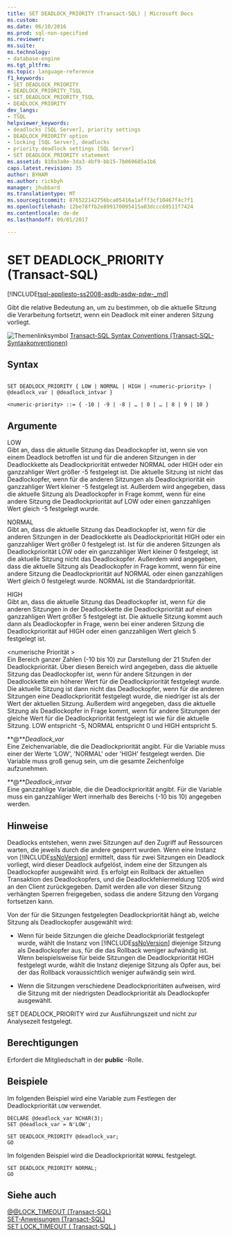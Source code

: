 ```yaml
---
title: SET DEADLOCK_PRIORITY (Transact-SQL) | Microsoft Docs
ms.custom: 
ms.date: 06/10/2016
ms.prod: sql-non-specified
ms.reviewer: 
ms.suite: 
ms.technology:
- database-engine
ms.tgt_pltfrm: 
ms.topic: language-reference
f1_keywords:
- SET DEADLOCK_PRIORITY
- DEADLOCK_PRIORITY_TSQL
- SET_DEADLOCK_PRIORITY_TSQL
- DEADLOCK_PRIORITY
dev_langs:
- TSQL
helpviewer_keywords:
- deadlocks [SQL Server], priority settings
- DEADLOCK_PRIORITY option
- locking [SQL Server], deadlocks
- priority deadlock settings [SQL Server]
- SET DEADLOCK_PRIORITY statement
ms.assetid: 810a3a8e-3da3-4bf9-bb15-7b069685a1b6
caps.latest.revision: 35
author: BYHAM
ms.author: rickbyh
manager: jhubbard
ms.translationtype: MT
ms.sourcegitcommit: 876522142756bca05416a1afff3cf10467f4c7f1
ms.openlocfilehash: 12be78ffb2e899170095415a03dccc69511f7424
ms.contentlocale: de-de
ms.lasthandoff: 09/01/2017

---
```

# <a name="set-deadlockpriority-transact-sql"></a>SET DEADLOCK_PRIORITY (Transact-SQL)
[!INCLUDE[tsql-appliesto-ss2008-asdb-asdw-pdw-_md](../../includes/tsql-appliesto-ss2008-asdb-asdw-pdw-md.md)]

  Gibt die relative Bedeutung an, um zu bestimmen, ob die aktuelle Sitzung die Verarbeitung fortsetzt, wenn ein Deadlock mit einer anderen Sitzung vorliegt.  
  
 ![Themenlinksymbol](../../database-engine/configure-windows/media/topic-link.gif "Topic link icon") [Transact-SQL Syntax Conventions (Transact-SQL-Syntaxkonventionen)](../../t-sql/language-elements/transact-sql-syntax-conventions-transact-sql.md)  
  
## <a name="syntax"></a>Syntax  
  
```  
  
SET DEADLOCK_PRIORITY { LOW | NORMAL | HIGH | <numeric-priority> | @deadlock_var | @deadlock_intvar }  
  
<numeric-priority> ::= { -10 | -9 | -8 | … | 0 | … | 8 | 9 | 10 }  
```  
  
## <a name="arguments"></a>Argumente  
 LOW  
 Gibt an, dass die aktuelle Sitzung das Deadlockopfer ist, wenn sie von einem Deadlock betroffen ist und für die anderen Sitzungen in der Deadlockkette als Deadlockpriorität entweder NORMAL oder HIGH oder ein ganzzahliger Wert größer -5 festgelegt ist. Die aktuelle Sitzung ist nicht das Deadlockopfer, wenn für die anderen Sitzungen als Deadlockpriorität ein ganzzahliger Wert kleiner -5 festgelegt ist. Außerdem wird angegeben, dass die aktuelle Sitzung als Deadlockopfer in Frage kommt, wenn für eine andere Sitzung die Deadlockpriorität auf LOW oder einen ganzzahligen Wert gleich -5 festgelegt wurde.  
  
 NORMAL  
 Gibt an, dass die aktuelle Sitzung das Deadlockopfer ist, wenn für die anderen Sitzungen in der Deadlockkette als Deadlockpriorität HIGH oder ein ganzzahliger Wert größer 0 festgelegt ist. Ist für die anderen Sitzungen als Deadlockpriorität LOW oder ein ganzzahliger Wert kleiner 0 festgelegt, ist die aktuelle Sitzung nicht das Deadlockopfer. Außerdem wird angegeben, dass die aktuelle Sitzung als Deadlockopfer in Frage kommt, wenn für eine andere Sitzung die Deadlockpriorität auf NORMAL oder einen ganzzahligen Wert gleich 0 festgelegt wurde. NORMAL ist die Standardpriorität.  
  
 HIGH  
 Gibt an, dass die aktuelle Sitzung das Deadlockopfer ist, wenn für die anderen Sitzungen in der Deadlockkette die Deadlockpriorität auf einen ganzzahligen Wert größer 5 festgelegt ist. Die aktuelle Sitzung kommt auch dann als Deadlockopfer in Frage, wenn bei einer anderen Sitzung die Deadlockpriorität auf HIGH oder einen ganzzahligen Wert gleich 5 festgelegt ist.  
  
 \<numerische Priorität >  
 Ein Bereich ganzer Zahlen (-10 bis 10) zur Darstellung der 21 Stufen der Deadlockpriorität. Über diesen Bereich wird angegeben, dass die aktuelle Sitzung das Deadlockopfer ist, wenn für andere Sitzungen in der Deadlockkette ein höherer Wert für die Deadlockpriorität festgelegt wurde. Die aktuelle Sitzung ist dann nicht das Deadlockopfer, wenn für die anderen Sitzungen eine Deadlockpriorität festgelegt wurde, die niedriger ist als der Wert der aktuellen Sitzung. Außerdem wird angegeben, dass die aktuelle Sitzung als Deadlockopfer in Frage kommt, wenn für andere Sitzungen der gleiche Wert für die Deadlockpriorität festgelegt ist wie für die aktuelle Sitzung. LOW entspricht -5, NORMAL entspricht 0 und HIGH entspricht 5.  
  
 **@***Deadlock_var*  
 Eine Zeichenvariable, die die Deadlockpriorität angibt. Für die Variable muss einer der Werte 'LOW', 'NORMAL' oder 'HIGH' festgelegt werden. Die Variable muss groß genug sein, um die gesamte Zeichenfolge aufzunehmen.  
  
 **@***Deadlock_intvar*  
 Eine ganzzahlige Variable, die die Deadlockpriorität angibt. Für die Variable muss ein ganzzahliger Wert innerhalb des Bereichs (-10 bis 10) angegeben werden.  
  
## <a name="remarks"></a>Hinweise  
 Deadlocks entstehen, wenn zwei Sitzungen auf den Zugriff auf Ressourcen warten, die jeweils durch die andere gesperrt wurden. Wenn eine Instanz von [!INCLUDE[ssNoVersion](../../includes/ssnoversion-md.md)] ermittelt, dass für zwei Sitzungen ein Deadlock vorliegt, wird dieser Deadlock aufgelöst, indem eine der Sitzungen als Deadlockopfer ausgewählt wird. Es erfolgt ein Rollback der aktuellen Transaktion des Deadlockopfers, und die Deadlockfehlermeldung 1205 wird an den Client zurückgegeben. Damit werden alle von dieser Sitzung verhängten Sperren freigegeben, sodass die andere Sitzung den Vorgang fortsetzen kann.  
  
 Von der für die Sitzungen festgelegten Deadlockpriorität hängt ab, welche Sitzung als Deadlockopfer ausgewählt wird:  
  
-   Wenn für beide Sitzungen die gIeiche Deadlockprioriät festgelegt wurde, wählt die Instanz von [!INCLUDE[ssNoVersion](../../includes/ssnoversion-md.md)] diejenige Sitzung als Deadlockopfer aus, für die das Rollback weniger aufwändig ist. Wenn beispielsweise für beide Sitzungen die Deadlockpriorität HIGH festgelegt wurde, wählt die Instanz diejenige Sitzung als Opfer aus, bei der das Rollback voraussichtlich weniger aufwändig sein wird.  
  
-   Wenn die Sitzungen verschiedene Deadlockprioritäten aufweisen, wird die Sitzung mit der niedrigsten Deadlockpriorität als Deadlockopfer ausgewählt.  
  
 SET DEADLOCK_PRIORITY wird zur Ausführungszeit und nicht zur Analysezeit festgelegt.  
  
## <a name="permissions"></a>Berechtigungen  
 Erfordert die Mitgliedschaft in der **public** -Rolle.  
  
## <a name="examples"></a>Beispiele  
 Im folgenden Beispiel wird eine Variable zum Festlegen der Deadlockpriorität `LOW` verwendet.  
  
```  
DECLARE @deadlock_var NCHAR(3);  
SET @deadlock_var = N'LOW';  
  
SET DEADLOCK_PRIORITY @deadlock_var;  
GO  
```  
  
 Im folgenden Beispiel wird die Deadlockpriorität `NORMAL` festgelegt.  
  
```  
SET DEADLOCK_PRIORITY NORMAL;  
GO  
```  
  
## <a name="see-also"></a>Siehe auch  
 [@@LOCK_TIMEOUT &#40;Transact-SQL&#41;](../../t-sql/functions/lock-timeout-transact-sql.md)   
 [SET-Anweisungen (Transact-SQL)](../../t-sql/statements/set-statements-transact-sql.md)   
 [SET LOCK_TIMEOUT &#40; Transact-SQL &#41;](../../t-sql/statements/set-lock-timeout-transact-sql.md)  
  
  

